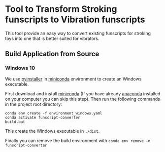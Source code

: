 # Tool to Transform Stroking funscripts to Vibration funscripts

This tool provide an easy way to convert existing funscripts for stroking toys into one that is better suited for vibrators.

## Build Application from Source

### Windows 10

We use [pyinstaller](https://pypi.org/project/pyinstaller/) in [miniconda](https://docs.conda.io/en/latest/miniconda.html) environment to create an Windows executable.

First download and install [miniconda](https://docs.conda.io/en/latest/miniconda.html) (If you have already [anaconda](https://www.anaconda.com/) installed on your computer you can skip this step). Then run the following commands in the project root directory:

```
conda env create -f environment_windows.yaml
conda activate funscript-converter
build.bat
```

This create the Windows executable in `./dist`.

Finally you can remove the build environment with `conda env remove -n funscript-converter`
